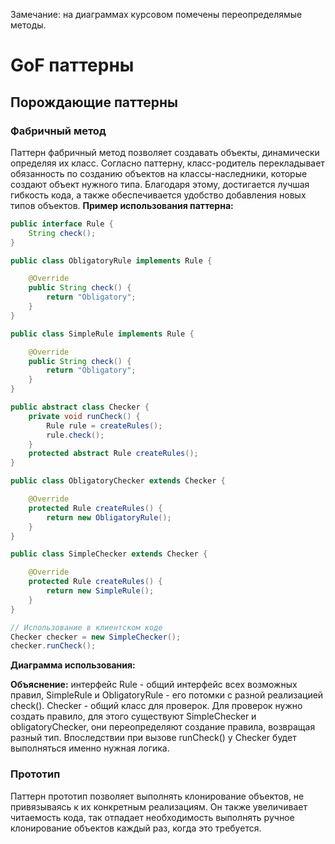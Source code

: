 Замечание: на диаграммах курсовом помечены переопределямые методы.
# GoF паттерны
## Порождающие паттерны
### Фабричный метод
Паттерн фабричный метод позволяет создавать объекты, динамически определяя их класс. 
Согласно паттерну, класс-родитель перекладывает обязанность по созданию объектов на классы-наследники, которые создают объект нужного типа.
Благодаря этому, достигается лучшая гибкость кода, а также обеспечивается удобство добавления новых типов объектов.
**Пример использования паттерна:**
```java
public interface Rule {
	String check();
}

public class ObligatoryRule implements Rule {

	@Override
	public String check() {
		return "Obligatory";
	}
}

public class SimpleRule implements Rule {

	@Override
	public String check() {
		return "Obligatory";
	}
}

public abstract class Checker {
	private void runCheck() {
		Rule rule = createRules();
		rule.check();
	}
	protected abstract Rule createRules();
}

public class ObligatoryChecker extends Checker {

	@Override
	protected Rule createRules() {
		return new ObligatoryRule();
	}
}

public class SimpleChecker extends Checker {

	@Override
	protected Rule createRules() {
		return new SimpleRule();
	}
}

// Использование в клиентском коде
Checker checker = new SimpleChecker();
checker.runCheck();
```
**Диаграмма использования:**

**Объяснение:** интерфейс Rule - общий интерфейс всех возможных правил, SimpleRule и ObligatoryRule - его потомки с разной реализацией check(). 
Checker - общий класс для проверок.
Для проверок нужно создать правило, для этого существуют SimpleChecker и obligatoryChecker, они переопределяют создание правила, возвращая разный тип. 
Впоследствии при вызове runCheck() у Checker будет выполняться именно нужная логика.

### Прототип
Паттерн прототип позволяет выполнять клонирование объектов, не привязываясь к их конкретным реализациям. 
Он также увеличивает читаемость кода, так отпадает необходимость выполнять ручное клонирование объектов каждый раз, когда это требуется.

